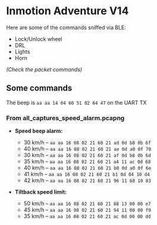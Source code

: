 # Inmotion Adventure V14

Here are some of the commands sniffed via BLE:

- Lock/Unlock wheel
- DRL
- Lights
- Horn

_(Check the packet commands)_

## Some commands

The beep is `aa aa 14 04 60 51 02 64 47` on the UART TX

### From all_captures_speed_alarm.pcapng

- **Speed beep alarm:**
  - 30 km/h – `aa aa 16 08 02 21 60 21 ad 0d b8 0b 6f`
  - 40 km/h – `aa aa 16 08 02 21 60 21 ae 0d a0 0f 70`
  - 30 km/h – `aa aa 16 08 02 21 60 21 af 0d b8 0b 6d`
  - 35 km/h – `aa aa 16 08 02 21 60 21 a4 11 ac 0d 68`
  - 40 km/h – `aa aa 16 08 02 21 60 21 b0 0d a0 0f 6e`
  - 41 km/h – `aa aa 16 08 02 21 60 21 b1 0d 04 10 d4`
  - 42 km/h – `aa aa 16 08 02 21 60 21 96 11 68 10 83`

- **Tiltback speed limit:**
  - 50 km/h – `aa aa 16 08 02 21 60 21 88 13 00 00 e7`
  - 45 km/h – `aa aa 16 08 02 21 60 21 94 11 00 00 f9`
  - 35 km/h – `aa aa 16 08 02 21 60 21 ac 0d 00 00 dd`
